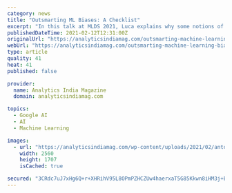 ```yaml
---
category: news
title: "Outsmarting ML Biases: A Checklist"
excerpt: "In this talk at MLDS 2021, Luca explains why some notions of ML fairness are mutually incompatible and cannot be satisfied simultaneously."
publishedDateTime: 2021-02-12T12:31:00Z
originalUrl: "https://analyticsindiamag.com/outsmarting-machine-learning-bias-luca-massaron/"
webUrl: "https://analyticsindiamag.com/outsmarting-machine-learning-bias-luca-massaron/"
type: article
quality: 41
heat: 41
published: false

provider:
  name: Analytics India Magazine
  domain: analyticsindiamag.com

topics:
  - Google AI
  - AI
  - Machine Learning

images:
  - url: "https://analyticsindiamag.com/wp-content/uploads/2021/02/anton-maksimov-juvnsky-oiLkORQseSg-unsplash-compressed-scaled.jpg"
    width: 2560
    height: 1707
    isCached: true

secured: "3CRdc7uJ7xHg6Q+r+XHRihV95L8OPmPZHCZUw4haerxaT5G85Kkwn8iHM3j+E0ClOcG4NzKAeYg/8vvjSlCEyHonH/A5DVrdHSyb1gZ88FISPW24t3ow616KoDvtcXDgpE9Z5kVU4i4CwBsmw10r06/6QGVwTZGkqfY+/q4WVv21Q1/6aKNYMknqcw4cJPeJpqqf9nydWHAwThkT4YEoZqOv6unHWtk4W7hiYRlviRtVGC2h5mFdcsEqGDELOVSHcmfaLVn0fUwH9sgiP7QxXXQjT2kIqMhcDgD7ap1nr2c0JbGUjTyIYN+mXtyVC3bWEI4JeOSNz7+mpb/DXJYTKCiYp9C3QSdPARTFo9/C8iw=;uJWJq5FnfXm5CAjCyoPLRA=="
---
```


